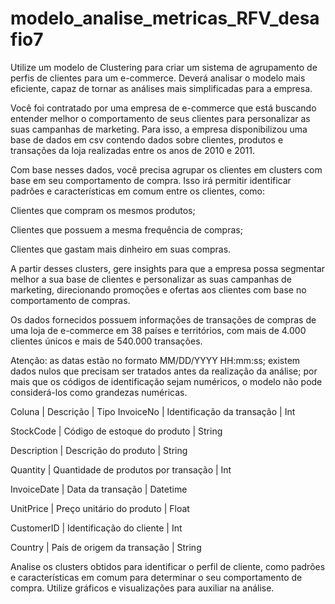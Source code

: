 # modelo_analise_metricas_RFV_desafio7
Utilize um modelo de Clustering para criar um sistema
de agrupamento de perfis de clientes para um e-commerce. Deverá
analisar o modelo mais eficiente, capaz de tornar as análises mais
simplificadas para a empresa.

Você foi contratado por uma empresa de e-commerce que está buscando entender
melhor o comportamento de seus clientes para personalizar as suas campanhas de
marketing. Para isso, a empresa disponibilizou uma base de dados em csv contendo
dados sobre clientes, produtos e transações da loja realizadas entre os anos de 2010 e
2011.

Com base nesses dados, você precisa agrupar os clientes em clusters com base em
seu comportamento de compra. Isso irá permitir identificar padrões e características em
comum entre os clientes, como:

Clientes que compram os mesmos produtos;

Clientes que possuem a mesma frequência de compras;

Clientes que gastam mais dinheiro em suas compras.

A partir desses clusters, gere insights para que a empresa possa segmentar melhor a
sua base de clientes e personalizar as suas campanhas de marketing, direcionando
promoções e ofertas aos clientes com base no comportamento de compras.

Os dados fornecidos possuem informações de transações de compras de uma loja de
e-commerce em 38 países e territórios, com mais de 4.000 clientes únicos e mais de
540.000 transações.

Atenção: as datas estão no formato MM/DD/YYYY HH:mm:ss; existem dados nulos que
precisam ser tratados antes da realização da análise; por mais que os códigos de
identificação sejam numéricos, o modelo não pode considerá-los como grandezas
numéricas.

Coluna | Descrição | Tipo
InvoiceNo | Identificação da transação | Int

StockCode | Código de estoque do produto | String

Description | Descrição do produto | String

Quantity | Quantidade de produtos por transação | Int

InvoiceDate | Data da transação | Datetime

UnitPrice | Preço unitário do produto | Float

CustomerID | Identificação do cliente | Int

Country | País de origem da transação | String

Analise os clusters obtidos para identificar o perfil de cliente, como padrões e
características em comum para determinar o seu comportamento de compra. Utilize
gráficos e visualizações para auxiliar na análise.
